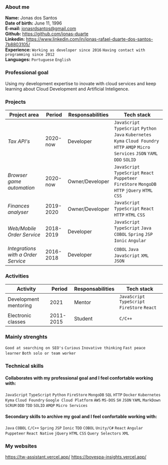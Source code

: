 ### About me
**Name:** Jonas dos Santos  
**Date of birth:** June 11, 1996  
**E-mail:** jonasrdsantos@gmail.com  
**Github:** https://github.com/jonas-duarte  
**Linkedin:** https://www.linkedin.com/in/jonas-rafael-duarte-dos-santos-7b8803105/  
**Experience:** `Working as developer since 2016` `Having contact with programming since 2012`   
**Languages:** `Portuguese` `English`

### Professional goal
Using my development expertise to inovate with cloud services and keep learning about Cloud Development and Artificial Inteligence.

### Projects
|Project area|Period|Responsabilities|Tech stack|
|-|-|-|-|
|_Tax API's_|2020-now|Developer|`JavaScript` `TypeScript` `Python` `Java` `Kubernetes` `Kyma` `Cloud Foundry` `HTTP` `AMQP` `Micro Services` `JSON` `YAML` `DDD` `SOLID`|
|_Browser game automation_|2020-now|Owner/Developer|`JavaScript` `TypeScript` `React` `Puppeteer` `FireStore` `MongoDB` `HTTP` `jQuery` `HTML` `CSS`|
|_Finances analyser_|2019-2020|Owner/Developer|`JavaScript` `TypeScript` `React` `HTTP` `HTML` `CSS`|
|_Web/Mobile Order Service_|2018-2019|Developer|`JavaScript` `TypeScript` `Java` `COBOL` `Spring` `JSP` `Ionic` `Angular`|
|_Integrations with a Order Service_|2016-2018|Developer|`COBOL` `Java` `JavaScript` `XML` `JSON`|

### Activities
|Activity|Period|Responsabilities|Tech stack|
|-|-|-|-|
|Development mentoring|2021|Mentor|`JavaScript` `TypeScript` `FireStore` `React`|
|Electronic classes|2011-2015|Student|`C/C++`|

### Mainly strenghts
`Good at searching on SEO's` `Curious` `Inovative thinking` `Fast peace learner` `Both solo or team worker`

### Technical skills
#### Collaborates with my professional goal and I feel confortable working with:
`JavaScript` `TypeScript` `Python` `FireStore` `MongoDB` `SQL` `HTTP` `Docker` `Kubernetes` `Kyma` `Cloud Foundry` `Google Cloud Platform` `AWS` `MS-DOS` `SH` `JSON` `YAML` `MarkDown` `SCRUM` `DDD` `TDD` `SOLID` `AMQP` `Micro Services`

#### Secondary skills to archive my goal and I feel confortable working with:
`Java` `COBOL` `C/C++` `Spring` `JSP` `Ionic` `TDD` `COBOL` `Unity/C#` `React` `Angular` `Puppeteer` `React Native` `jQuery` `HTML` `CSS` `Query Selectors` `XML`

### My websites
https://tw-assistant.vercel.app/
https://bovespa-insights.vercel.app/
